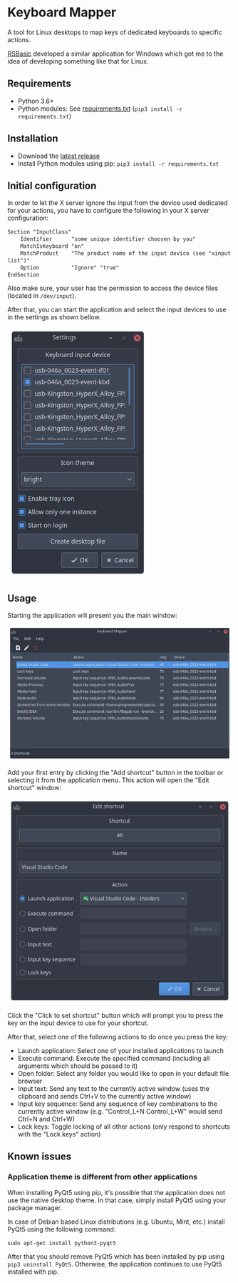 # Keyboard Mapper

A tool for Linux desktops to map keys of dedicated keyboards to specific actions.

[RSBasic](https://www.rsbasic.de) developed a similar application for Windows which got me to the idea of developing something like that for Linux.

## Requirements

* Python 3.6+
* Python modules: See [requirements.txt](requirements.txt) (`pip3 install -r requirements.txt`)

## Installation

* Download the [latest release](https://github.com/Programie/KeyboardMapper/releases/latest)
* Install Python modules using pip: `pip3 install -r requirements.txt`

## Initial configuration

In order to let the X server ignore the input from the device used dedicated for your actions, you have to configure the following in your X server configuration:

```
Section "InputClass"
	Identifier      "some unique identifier choosen by you"
	MatchIsKeyboard "on"
	MatchProduct    "The product name of the input device (see "xinput list")"
	Option          "Ignore" "true"
EndSection
```

Also make sure, your user has the permission to access the device files (located in `/dev/input`).

After that, you can start the application and select the input devices to use in the settings as shown bellow.

![](screenshots/Settings.png)

## Usage

Starting the application will present you the main window:

![](screenshots/Main_Window.png)

Add your first entry by clicking the "Add shortcut" button in the toolbar or selecting it from the application menu. This action will open the "Edit shortcut" window:

![](screenshots/Edit_Shortcut.png)

Click the "Click to set shortcut" button which will prompt you to press the key on the input device to use for your shortcut.

After that, select one of the following actions to do once you press the key:

* Launch application: Select one of your installed applications to launch
* Execute command: Execute the specified command (including all arguments which should be passed to it)
* Open folder: Select any folder you would like to open in your default file browser
* Input text: Send any text to the currently active window (uses the clipboard and sends Ctrl+V to the currently active window)
* Input key sequence: Send any sequence of key combinations to the currently active window (e.g. "Control_L+N Control_L+W" would send Ctrl+N and Ctrl+W)
* Lock keys: Toggle locking of all other actions (only respond to shortcuts with the "Lock keys" action)

## Known issues

### Application theme is different from other applications

When installing PyQt5 using pip, it's possible that the application does not use the native desktop theme. In that case, simply install PyQt5 using your package manager.

In case of Debian based Linux distributions (e.g. Ubuntu, Mint, etc.) install PyQt5 using the following command:

```
sudo apt-get install python3-pyqt5
```

After that you should remove PyQt5 which has been installed by pip using `pip3 uninstall PyQt5`. Otherwise, the application continues to use PyQt5 installed with pip.